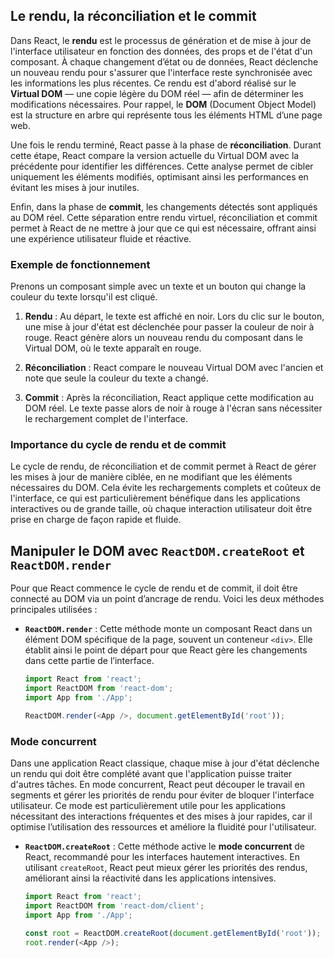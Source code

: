 ## Le rendu, la réconciliation et le commit

Dans React, le **rendu** est le processus de génération et de mise à jour de l'interface utilisateur en fonction des données, des props et de l'état d'un composant. À chaque changement d’état ou de données, React déclenche un nouveau rendu pour s'assurer que l'interface reste synchronisée avec les informations les plus récentes. Ce rendu est d'abord réalisé sur le **Virtual DOM** — une copie légère du DOM réel — afin de déterminer les modifications nécessaires. Pour rappel, le **DOM** (Document Object Model) est la structure en arbre qui représente tous les éléments HTML d’une page web.

Une fois le rendu terminé, React passe à la phase de **réconciliation**. Durant cette étape, React compare la version actuelle du Virtual DOM avec la précédente pour identifier les différences. Cette analyse permet de cibler uniquement les éléments modifiés, optimisant ainsi les performances en évitant les mises à jour inutiles.

Enfin, dans la phase de **commit**, les changements détectés sont appliqués au DOM réel. Cette séparation entre rendu virtuel, réconciliation et commit permet à React de ne mettre à jour que ce qui est nécessaire, offrant ainsi une expérience utilisateur fluide et réactive.

### Exemple de fonctionnement

Prenons un composant simple avec un texte et un bouton qui change la couleur du texte lorsqu'il est cliqué.

1. **Rendu** : Au départ, le texte est affiché en noir. Lors du clic sur le bouton, une mise à jour d'état est déclenchée pour passer la couleur de noir à rouge. React génère alors un nouveau rendu du composant dans le Virtual DOM, où le texte apparaît en rouge.

2. **Réconciliation** : React compare le nouveau Virtual DOM avec l'ancien et note que seule la couleur du texte a changé.

3. **Commit** : Après la réconciliation, React applique cette modification au DOM réel. Le texte passe alors de noir à rouge à l'écran sans nécessiter le rechargement complet de l'interface.

### Importance du cycle de rendu et de commit

Le cycle de rendu, de réconciliation et de commit permet à React de gérer les mises à jour de manière ciblée, en ne modifiant que les éléments nécessaires du DOM. Cela évite les rechargements complets et coûteux de l'interface, ce qui est particulièrement bénéfique dans les applications interactives ou de grande taille, où chaque interaction utilisateur doit être prise en charge de façon rapide et fluide.

## Manipuler le DOM avec `ReactDOM.createRoot` et `ReactDOM.render`

Pour que React commence le cycle de rendu et de commit, il doit être connecté au DOM via un point d’ancrage de rendu. Voici les deux méthodes principales utilisées :

- **`ReactDOM.render`** : Cette méthode monte un composant React dans un élément DOM spécifique de la page, souvent un conteneur `<div>`. Elle établit ainsi le point de départ pour que React gère les changements dans cette partie de l’interface.

    ```javascript
    import React from 'react';
    import ReactDOM from 'react-dom';
    import App from './App';

    ReactDOM.render(<App />, document.getElementById('root'));
    ```

### Mode concurrent

Dans une application React classique, chaque mise à jour d'état déclenche un rendu qui doit être complété avant que l'application puisse traiter d'autres tâches. En mode concurrent, React peut découper le travail en segments et gérer les priorités de rendu pour éviter de bloquer l'interface utilisateur. Ce mode est particulièrement utile pour les applications nécessitant des interactions fréquentes et des mises à jour rapides, car il optimise l’utilisation des ressources et améliore la fluidité pour l'utilisateur.

- **`ReactDOM.createRoot`** : Cette méthode active le **mode concurrent** de React, recommandé pour les interfaces hautement interactives. En utilisant `createRoot`, React peut mieux gérer les priorités des rendus, améliorant ainsi la réactivité dans les applications intensives.

    ```javascript
    import React from 'react';
    import ReactDOM from 'react-dom/client';
    import App from './App';

    const root = ReactDOM.createRoot(document.getElementById('root'));
    root.render(<App />);
    ```